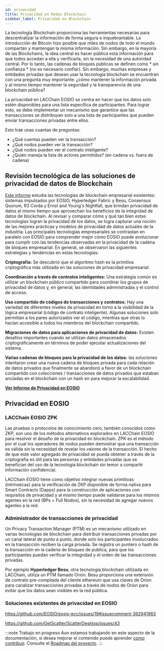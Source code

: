 ```yaml
---
id: privacidad
title: Privacidad en Redes Blockchain
sidebar_label: Privacidad en Blockchain
---
```


La tecnología Blockchain proporciona las herramientas necesarias para descentralizar la información de forma segura e inquebrantable. La introducción de Bitcoin hizo posible que miles de nodos de todo el mundo compartan y mantengan la misma información. Sin embargo, en la mayoría de las Blockchains, la idea central es hacer pública esta información para que todos accedan a ella y verificarla, sin la necesidad de una autoridad central. Por lo tanto, las cadenas de bloques públicas se definen como * sin confianza * (no es necesario confiar). Sin embargo, muchas empresas y entidades privadas que desean usar la tecnología blockchain se encuentran con una pregunta muy importante: ¿cómo mantener la información privada y al mismo tiempo mantener la seguridad y la transparencia de una blockchain pública?

La privacidad en LACChain EOSIO se centra en hacer que los datos solo estén disponibles para una lista específica de participantes. Para lograr esto, se debe implementar un mecanismo que garantice que las transacciones se distribuyan solo a una lista de participantes que pueden enviar transacciones privadas entre ellos.

Esto trae unas cuantas de preguntas:

- ¿Qué cuentas pueden ver la transacción?
- ¿Qué nodos pueden ver la transacción?
- ¿Qué nodos pueden ver el contrato inteligente?
- ¿Quién maneja la lista de actores permitidos? (en cadena vs. fuera de cadena)


## Revisión tecnológica de las soluciones de privacidad de datos de Blockchain

[Este informe](https://arxiv.org/pdf/2105.01316) estudia las tecnologías de blockchain empresarial existentes: sistemas impulsados ​​por EOSIO, Hyperledger Fabric y Besu, Consensus Quorum, R3 Corda y Ernst and Young's Nightfall, que brindan privacidad de datos al mismo tiempo que aprovechan los beneficios de la integridad de datos de blockchain. Al revisar y comparar cómo y qué tan bien estas tecnologías logran la privacidad de los datos, se logra capturar una noción de las mejores prácticas y modelos de privacidad de datos actuales de la industria. Las principales tecnologías empresariales se contrastan en paralelo con EOSIO para comprender mejor cómo EOSIO puede evolucionar para cumplir con las tendencias observadas en la privacidad de la cadena de bloques empresarial. En general, se observaron las siguientes estrategias y tendencias en estas tecnologías:

**Criptografía:** Se descubrió que el algoritmo hash es la primitiva criptográfica más utilizada en las soluciones de privacidad empresarial. 

**Coordinación a través de contratos inteligentes:** Una estrategia común es utilizar un blockchain público compartido para coordinar los grupos de privacidad de datos y, en general, las identidades administradas y el control de acceso.

**Uso compartido de códigos de transacciones y contratos:** Hay una variedad de diferentes niveles de privacidad en torno a la visibilidad de la lógica empresarial (código de contrato inteligente). Algunas soluciones solo permitían a los pares autorizados ver el código, mientras que otras lo hacían accesible a todos los miembros del blockchain compartido.

**Migraciones de datos para aplicaciones de privacidad de datos:** Existen desafíos importantes cuando se utilizan datos almacenados criptográficamente en términos de poder ejecutar actualizaciones del sistema.

**Varias cadenas de bloques para la privacidad de los datos:** las soluciones intentaron crear una nueva cadena de bloques privada para cada relación de datos privados que finalmente se abandonó a favor de un blockchain compartido con colecciones / transacciones de datos privados que estaban ancladas en el blockchain con un hash en para mejorar la escalabilidad.

[**Ver Informe de Privacidad en EOSIO**](https://arxiv.org/pdf/2105.01316)

## Privacidad en EOSIO

### LACChain EOSIO ZPK

Las pruebas o protocolos de conocimiento cero, también conocidos como ZKP, son uno de los métodos alternativos explorados en LACChain EOSIO para resolver el desafío de la privacidad en blockchain. ZPK es el método por el cual los operadores de nodos pueden demostrar que una transacción es válida sin la necesidad de revelar los valores de la transacción. El hecho de que este valor agregado de privacidad se pueda obtener a través de la criptografía es útil para las personas y entidades privadas que se benefician del uso de la tecnología blockchain sin temor a compartir información confidencial.

LACChain EOSIO tiene como objetivo integrar nuevas primitivas (intrínsecas) para la verificación de ZKP disponible de forma nativa para Smart Contracts (Dapps) para la construcción de aplicaciones con requisitos de privacidad y al mismo tiempo puede validarse para los mismos agentes en la red (BPs + Full Nodos), sin la necesidad de agregar nuevos agentes a la red.

### Administrador de transacciones de privacidad

Un Privacy Transaction Manager (PTM) es un mecanismo utilizado en varias tecnologías de blockchain para distribuir transacciones privadas por un canal lateral de punto a punto, donde solo los participantes involucrados en la transacción reciben la carga privada. Se registra un puntero o hash de la transacción en la cadena de bloques de publica, para que los participantes puedan verificar la integridad y el orden de las transacciones privadas.

Por ejemplo **Hyperledger Besu**, otra tecnología blockchain utilizada en LACChain, utiliza un PTM llamado Orion. Besu proporciona una extensión de contrato pre-compilada del cliente ethereum que usa claves de Orion para canalizar transacciones privadas a través de nodos de Orion para evitar que los datos sean visibles en la red pública.

### Soluciones existentes de privacidad en EOSIO
https://github.com/EOSIO/eosjs-ecc/issues/19#issuecomment-392941963

https://github.com/GetScatter/ScatterDesktop/issues/43

:::note Trabajo en progreso
Aun estamos trabajando en este aspecto de la documentación, si desea mejorar el contenido puede aprender [como contribuir](guias/contribuir). Consulte el [Roadmap del proyecto](./roadmap).
:::